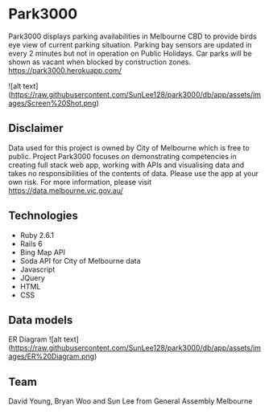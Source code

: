 # Park3000

Park3000 displays parking availabilities in Melbourne CBD to provide birds eye view of current parking situation. Parking bay sensors are updated in every 2 minutes but not in operation on Public Holidays. Car parks will be shown as vacant when blocked by construction zones.
https://park3000.herokuapp.com/

![alt text]
(https://raw.githubusercontent.com/SunLee128/park3000/db/app/assets/images/Screen%20Shot.png)

## Disclaimer
Data used for this project is owned by City of Melbourne which is free to public. Project Park3000 focuses on demonstrating competencies in creating full stack web app, working with APIs and visualising data and takes no responsibilities of the contents of data. Please use the app at your own risk. For more information, please visit https://data.melbourne.vic.gov.au/

## Technologies
* Ruby 2.6.1
* Rails 6
* Bing Map API
* Soda API for City of Melbourne data
* Javascript 
* JQuery
* HTML
* CSS
 
## Data models
ER Diagram
![alt text]
(https://raw.githubusercontent.com/SunLee128/park3000/db/app/assets/images/ER%20Diagram.png)

## Team
David Young, Bryan Woo and Sun Lee from General Assembly Melbourne

